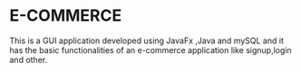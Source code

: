 # E-COMMERCE
This is a GUI application developed using JavaFx ,Java and mySQL and it has the basic functionalities of an e-commerce application like signup,login and other.
